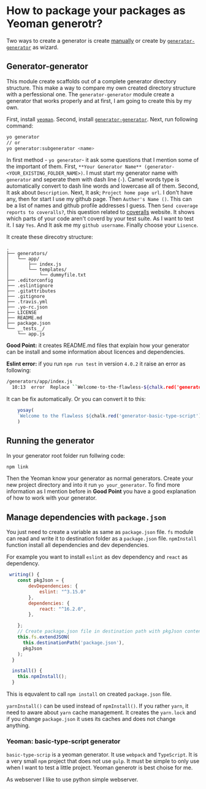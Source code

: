 # How to package your packages as Yeoman generotr?

Two ways to create a generator is create [manually](http://yeoman.io/authoring/) or create by [`generator-generator`](https://github.com/yeoman/generator-generator) as wizard.

## Generator-generator

This module create scaffolds out of a complete generator directory structure. This make a way to compare my own created directory structure with a perfessional one. The `generator-generator` module create a generator that works properly and at first, I am going to create this by my own.

First, install [`yeoman`](http://yeoman.io/learning/). Second, install [`generator-generator`](https://github.com/yeoman/generator-generator). Next, run following command:

```bash
yo generator
// or
yo generator:subgenerator <name>

```

In first method - `yo generator`- it ask some questions that I mention some of the important of them. First, `**Your Generator Name** (generator-<YOUR_EXISTING_FOLDER_NAME>)`. I must start my generator name with `generator` and seperate them with dash line (`-`). Camel words type is automatically convert to dash line words and lowercase all of them. Second, It ask about `Description`. Next, It ask; `Project home page url`. I don't have any, then for start I use my github page. Then `Auther's Name ()`. This can be a list of names and github profile addresses I guess. Then `Send coverage reports to coveralls?`, this question related to [coveralls](https://coveralls.io/) website. It shows which parts of your code aren't coverd by your test suite. As I want to test it. I say `Yes`. And It ask me my `github username`. Finally choose your `Lisence`.

It create these direcotry structure:

```text
.
├── generators/
│   └── app/
│       ├── index.js
│       └── templates/
│           └── dummyfile.txt
├── .editorconfig
├── .eslintignore
├── .gitattributes
├── .gitignore
├── .travis.yml
├── .yo-rc.json
├── LICENSE
├── README.md
├── package.json
└── __tests__/
    └── app.js
```

**Good Point:** it creates README.md files that explain how your generator can be install and some information about licences and dependencies.

**Eslint error:** if you run `npm run test` in version `4.0.2` it raise an error as following:

```bash
/generators/app/index.js
  10:13  error  Replace ``Welcome·to·the·flawless·${chalk.red('generator-basic-type-script')}·generator!`` with `⏎········`Welcome·to·the·flawless·${chalk.red('generator-basic-type-script')}·generator!`⏎······`  prettier/prettier
```

It can be fix automatically. Or you can convert it to this:

```js
    yosay(
    `Welcome to the flawless ${chalk.red('generator-basic-type-script')} generator!`
    )
```

## Running the generator

In your generator root folder run follwing code:

```bash
npm link
```

Then the Yeoman know your generator as normal generators. Create your new project directory and into it run `yo your_generator`. To find more information as I mention before in **Good Point** you have a good explanation of how to work with your generator.

## Manage dependencies with `package.json`

You just need to create a variable as same as `package.json` file. `fs` module can read and write it to destination folder as a `package.json` file. `npmInstall` function install all dependencies and dev dependencies.

For example you want to install `eslint` as dev dependency and `react` as dependency. 

```js
 writing() {
    const pkgJson = {
        devDependencies: {
            eslint: "^3.15.0"
        },
        dependencies: {
            react: "^16.2.0",
        },

    };
    // Create package.json file in destination path with pkgJson content
    this.fs.extendJSON(
      this.destinationPath('package.json'),
      pkgJson
    );
  }

  install() {
    this.npmInstall();
  }
```

This is equvalent to call `npm install` on created `package.json` file.

`yarnInstall()` can be used instead of `npmInstall()`. If you rather `yarn`, it need to aware about `yarn` cache management. It creates the `yarn.lock` and if you change `package.json` it uses its caches and does not change anything.

### Yeoman: basic-type-script generator

`basic-type-scrip` is a yeoman generator. It use `webpack` and `TypeScript`. It is a very small `npm` project that does not use `gulp`. It must be simple to only use when I want to test a little project. Yeoman generotr is best choise for me.

As webserver I like to use python simple webserver.